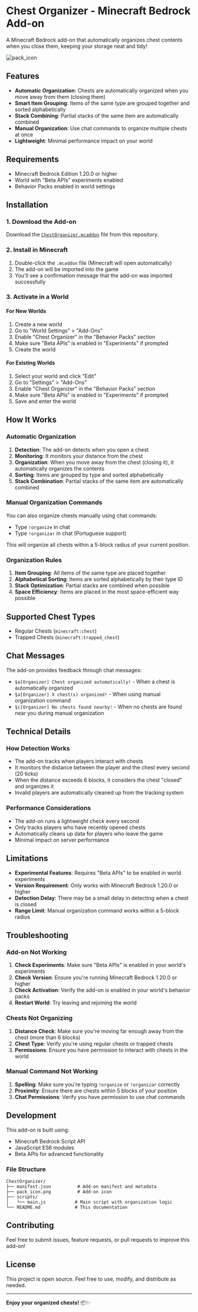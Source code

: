 # Chest Organizer - Minecraft Bedrock Add-on

A Minecraft Bedrock add-on that automatically organizes chest contents when you close them, keeping your storage neat and tidy!

![pack_icon](pack_icon.png)

## Features

- **Automatic Organization**: Chests are automatically organized when you move away from them (closing them)
- **Smart Item Grouping**: Items of the same type are grouped together and sorted alphabetically
- **Stack Combining**: Partial stacks of the same item are automatically combined
- **Manual Organization**: Use chat commands to organize multiple chests at once
- **Lightweight**: Minimal performance impact on your world

## Requirements

- Minecraft Bedrock Edition 1.20.0 or higher
- World with "Beta APIs" experiments enabled
- Behavior Packs enabled in world settings

## Installation

### 1. Download the Add-on

Download the [`ChestOrganizer.mcaddon`](ChestOrganizer.mcaddon) file from this repository.

### 2. Install in Minecraft

1. Double-click the `.mcaddon` file (Minecraft will open automatically)
2. The add-on will be imported into the game
3. You'll see a confirmation message that the add-on was imported successfully

### 3. Activate in a World

#### For New Worlds

1. Create a new world
2. Go to "World Settings" > "Add-Ons"
3. Enable "Chest Organizer" in the "Behavior Packs" section
4. Make sure "Beta APIs" is enabled in "Experiments" if prompted
5. Create the world

#### For Existing Worlds

1. Select your world and click "Edit"
2. Go to "Settings" > "Add-Ons"
3. Enable "Chest Organizer" in the "Behavior Packs" section
4. Make sure "Beta APIs" is enabled in "Experiments" if prompted
5. Save and enter the world

## How It Works

### Automatic Organization

1. **Detection**: The add-on detects when you open a chest
2. **Monitoring**: It monitors your distance from the chest
3. **Organization**: When you move away from the chest (closing it), it automatically organizes the contents
4. **Sorting**: Items are grouped by type and sorted alphabetically
5. **Stack Combination**: Partial stacks of the same item are automatically combined

### Manual Organization Commands

You can also organize chests manually using chat commands:

- Type `!organize` in chat
- Type `!organizar` in chat (Portuguese support)

This will organize all chests within a 5-block radius of your current position.

### Organization Rules

1. **Item Grouping**: All items of the same type are placed together
2. **Alphabetical Sorting**: Items are sorted alphabetically by their type ID
3. **Stack Optimization**: Partial stacks are combined when possible
4. **Space Efficiency**: Items are placed in the most space-efficient way possible

## Supported Chest Types

- Regular Chests (`minecraft:chest`)
- Trapped Chests (`minecraft:trapped_chest`)

## Chat Messages

The add-on provides feedback through chat messages:

- `§a[Organizer] Chest organized automatically!` - When a chest is automatically organized
- `§a[Organizer] X chest(s) organized!` - When using manual organization command
- `§c[Organizer] No chests found nearby!` - When no chests are found near you during manual organization

## Technical Details

### How Detection Works

- The add-on tracks when players interact with chests
- It monitors the distance between the player and the chest every second (20 ticks)
- When the distance exceeds 6 blocks, it considers the chest "closed" and organizes it
- Invalid players are automatically cleaned up from the tracking system

### Performance Considerations

- The add-on runs a lightweight check every second
- Only tracks players who have recently opened chests
- Automatically cleans up data for players who leave the game
- Minimal impact on server performance

## Limitations

- **Experimental Features**: Requires "Beta APIs" to be enabled in world experiments
- **Version Requirement**: Only works with Minecraft Bedrock 1.20.0 or higher
- **Detection Delay**: There may be a small delay in detecting when a chest is closed
- **Range Limit**: Manual organization command works within a 5-block radius

## Troubleshooting

### Add-on Not Working

1. **Check Experiments**: Make sure "Beta APIs" is enabled in your world's experiments
2. **Check Version**: Ensure you're running Minecraft Bedrock 1.20.0 or higher
3. **Check Activation**: Verify the add-on is enabled in your world's behavior packs
4. **Restart World**: Try leaving and rejoining the world

### Chests Not Organizing

1. **Distance Check**: Make sure you're moving far enough away from the chest (more than 6 blocks)
2. **Chest Type**: Verify you're using regular chests or trapped chests
3. **Permissions**: Ensure you have permission to interact with chests in the world

### Manual Command Not Working

1. **Spelling**: Make sure you're typing `!organize` or `!organizar` correctly
2. **Proximity**: Ensure there are chests within 5 blocks of your position
3. **Chat Permissions**: Verify you have permission to use chat commands

## Development

This add-on is built using:

- Minecraft Bedrock Script API
- JavaScript ES6 modules
- Beta APIs for advanced functionality

### File Structure

```text
ChestOrganizer/
├── manifest.json          # Add-on manifest and metadata
├── pack_icon.png          # Add-on icon
├── scripts/
│   └── main.js           # Main script with organization logic
└── README.md             # This documentation
```

## Contributing

Feel free to submit issues, feature requests, or pull requests to improve this add-on!

## License

This project is open source. Feel free to use, modify, and distribute as needed.

---

**Enjoy your organized chests!** 📦✨
